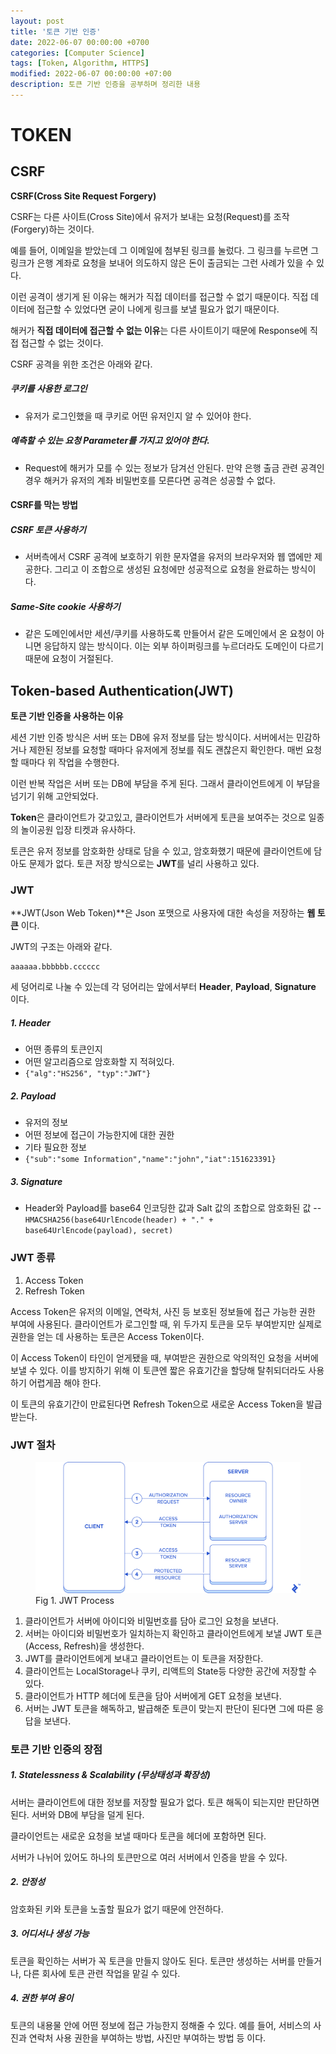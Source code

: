 ```yaml
---
layout: post
title: '토큰 기반 인증'
date: 2022-06-07 00:00:00 +0700
categories: [Computer Science]
tags: [Token, Algorithm, HTTPS]
modified: 2022-06-07 00:00:00 +07:00
description: 토큰 기반 인증을 공부하며 정리한 내용
---
```


# TOKEN

## CSRF

**CSRF(Cross Site Request Forgery)**

CSRF는 다른 사이트(Cross Site)에서 유저가 보내는 요청(Request)를 조작(Forgery)하는 것이다.

예를 들어, 이메일을 받았는데 그 이메일에 첨부된 링크를 눌렀다. 그 링크를 누르면 그 링크가 은행 계좌로 요청을 보내어 의도하지 않은 돈이 출금되는 그런 사례가 있을 수 있다.

이런 공격이 생기게 된 이유는 해커가 직접 데이터를 접근할 수 없기 때문이다. 직접 데이터에 접근할 수 있었다면 굳이 나에게 링크를 보낼 필요가 없기 때문이다.

해커가 **직접 데이터에 접근할 수 없는 이유**는 다른 사이트이기 때문에 Response에 직접 접근할 수 없는 것이다.

CSRF 공격을 위한 조건은 아래와 같다.

##### 쿠키를 사용한 로그인

- 유저가 로그인했을 때 쿠키로 어떤 유저인지 알 수 있어야 한다.

##### 예측할 수 있는 요청 Parameter를 가지고 있어야 한다.

- Request에 해커가 모를 수 있는 정보가 담겨선 안된다. 만약 은행 출금 관련 공격인 경우 해커가 유저의 계좌 비밀번호를 모른다면 공격은 성공할 수 없다.

#### CSRF를 막는 방법

##### CSRF 토큰 사용하기

- 서버측에서 CSRF 공격에 보호하기 위한 문자열을 유저의 브라우저와 웹 앱에만 제공한다. 그리고 이 조합으로 생성된 요청에만 성공적으로 요청을 완료하는 방식이다.

##### Same-Site cookie 사용하기

- 같은 도메인에서만 세션/쿠키를 사용하도록 만들어서 같은 도메인에서 온 요청이 아니면 응답하지 않는 방식이다. 이는 외부 하이퍼링크를 누르더라도 도메인이 다르기 때문에 요청이 거절된다.

## Token-based Authentication(JWT)

**토큰 기반 인증을 사용하는 이유**

세션 기반 인증 방식은 서버 또는 DB에 유저 정보를 담는 방식이다. 서버에서는 민감하거나 제한된 정보를 요청할 때마다 유저에게 정보를 줘도 괜찮은지 확인한다. 매번 요청할 때마다 위 작업을 수행한다.

이런 반복 작업은 서버 또는 DB에 부담을 주게 된다. 그래서 클라이언트에게 이 부담을 넘기기 위해 고안되었다.

**Token**은 클라이언트가 갖고있고, 클라이언트가 서버에게 토큰을 보여주는 것으로 일종의 놀이공원 입장 티켓과 유사하다.

토큰은 유저 정보를 암호화한 상태로 담을 수 있고, 암호화했기 때문에 클라이언트에 담아도 문제가 없다. 토큰 저장 방식으로는 **JWT**를 널리 사용하고 있다.

### JWT

**JWT(Json Web Token)**은 Json 포맷으로 사용자에 대한 속성을 저장하는 **웹 토큰** 이다.

JWT의 구조는 아래와 같다.

```
aaaaaa.bbbbbb.cccccc
```

세 덩어리로 나눌 수 있는데 각 덩어리는 앞에서부터 **Header**, **Payload**, **Signature** 이다.

##### 1. Header

- 어떤 종류의 토큰인지
- 어떤 알고리즘으로 암호화할 지 적혀있다.
- `{"alg":"HS256", "typ":"JWT"}`

##### 2. Payload

- 유저의 정보
- 어떤 정보에 접근이 가능한지에 대한 권한
- 기타 필요한 정보
- `{"sub":"some Information","name":"john","iat":151623391}`

##### 3. Signature

- Header와 Payload를 base64 인코딩한 값과 Salt 값의 조합으로 암호화된 값
  -- `HMACSHA256(base64UrlEncode(header) + "." + base64UrlEncode(payload), secret)`

### JWT 종류

1. Access Token
2. Refresh Token

Access Token은 유저의 이메일, 연락처, 사진 등 보호된 정보들에 접근 가능한 권한 부여에 사용된다. 클라이언트가 로그인할 때, 위 두가지 토큰을 모두 부여받지만 실제로 권한을 얻는 데 사용하는 토큰은 Access Token이다.

이 Access Token이 타인이 얻게됐을 때, 부여받은 권한으로 악의적인 요청을 서버에 보낼 수 있다. 이를 방지하기 위해 이 토큰엔 짧은 유효기간을 할당해 탈취되더라도 사용하기 어렵게끔 해야 한다.

이 토큰의 유효기간이 만료된다면 Refresh Token으로 새로운 Access Token을 발급받는다.

### JWT 절차

<figure>
<img src="./../../images/token-auth1.png" alt="token-auth1">
<figcaption>Fig 1. JWT Process</figcaption>
</figure>

1. 클라이언트가 서버에 아이디와 비밀번호를 담아 로그인 요청을 보낸다.
2. 서버는 아이디와 비밀번호가 일치하는지 확인하고 클라이언트에게 보낼 JWT 토큰(Access, Refresh)을 생성한다.
3. JWT를 클라이언트에게 보내고 클라이언트는 이 토큰을 저장한다.
4. 클라이언트는 LocalStorage나 쿠키, 리액트의 State등 다양한 공간에 저장할 수 있다.
5. 클라이언트가 HTTP 헤더에 토큰을 담아 서버에게 GET 요청을 보낸다.
6. 서버는 JWT 토큰을 해독하고, 발급해준 토큰이 맞는지 판단이 된다면 그에 따른 응답을 보낸다.

### 토큰 기반 인증의 장점

##### 1. Statelessness & Scalability (무상태성과 확장성)

서버는 클라이언트에 대한 정보를 저장할 필요가 없다. 토큰 해독이 되는지만 판단하면 된다. 서버와 DB에 부담을 덜게 된다.

클라이언트는 새로운 요청을 보낼 때마다 토큰을 헤더에 포함하면 된다.

서버가 나뉘어 있어도 하나의 토큰만으로 여러 서버에서 인증을 받을 수 있다.

##### 2. 안정성

암호화된 키와 토큰을 노출할 필요가 없기 때문에 안전하다.

##### 3. 어디서나 생성 가능

토큰을 확인하는 서버가 꼭 토큰을 만들지 않아도 된다. 토큰만 생성하는 서버를 만들거나, 다른 회사에 토큰 관련 작업을 맡길 수 있다.

##### 4. 권한 부여 용이

토큰의 내용물 안에 어떤 정보에 접근 가능한지 정해줄 수 있다. 예를 들어, 서비스의 사진과 연락처 사용 권한을 부여하는 방법, 사진만 부여하는 방법 등 이다.
